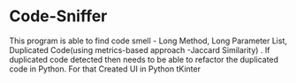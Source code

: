 # Code-Sniffer
This program is able to find code smell - Long Method, Long Parameter List, Duplicated Code(using metrics-based approach -Jaccard Similarity) .  If duplicated code detected then needs to be able to refactor the duplicated code in Python. For that Created UI in Python tKinter
